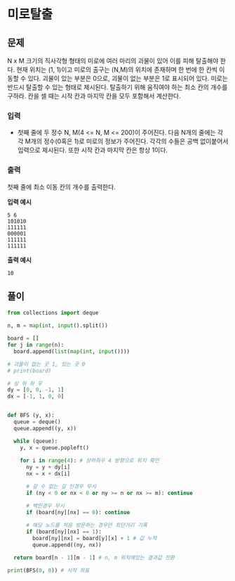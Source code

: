 # 미로탈출

## 문제

N x M 크기의 직사각형 형태의 미로에 여러 마리의 괴물이 있어 이를 피해 탈출해야 한다. 현재 위치는 (1, 1)이고 미로의 출구는 (N,M)의 위치에 존재하며 한 번에 한 칸씩 이동할 수 있다. 괴물이 있는 부분은 0으로, 괴물이 없는 부분은 1로 표시되어 있다. 미로는 반드시 탈출할 수 있는 형태로 제시된다. 탈출하기 위해 움직여야 하는 최소 칸의 개수를 구하라. 칸을 셀 때는 시작 칸과 마지막 칸을 모두 포함해서 계산한다.

### 입력

- 첫째 줄에 두 정수 N, M(4 <= N, M <= 200)이 주어진다. 다음 N개의 줄에는 각각 M개의 정수(0혹은 1)로 미로의 정보가 주어진다. 각각의 수들은 공백 없이붙어서 입력으로 제시된다. 또한 시작 칸과 마지막 칸은 항상 1이다.

### 출력

첫째 줄에 최소 이동 칸의 개수를 출력한다.

**입력 예시**

```
5 6
101010
111111
000001
111111
111111
```

**출력 예시**

```
10
```

## 풀이

``` python
from collections import deque

n, m = map(int, input().split())

board = []
for j in range(n):
  board.append(list(map(int, input())))

# 괴물이 없는 곳 1, 있는 곳 0
# print(board)

# 상 하 좌 우
dy = [0, 0, -1, 1]
dx = [-1, 1, 0, 0]


def BFS (y, x):
  queue = deque()
  queue.append((y, x))

  while (queue):
    y, x = queue.popleft()
    
    for i in range(4): # 상하좌우 4 방향으로 위치 확인
      ny = y + dy[i]
      nx = x + dx[i]

      # 갈 수 없는 길 인경우 무시
      if (ny < 0 or nx < 0 or ny >= n or nx >= m): continue

      # 벽인경우 무시
      if (board[ny][nx] == 0): continue
      
      # 해당 노드를 처음 방문하는 경우만 최단거리 기록
      if (board[ny][nx] == 1):
        board[ny][nx] = board[y][x] + 1 # 값 누적
        queue.append((ny, nx))

  return board[n - 1][m - 1] # n, m 위치에있는 결과값 잔환

print(BFS(0, 0)) # 시작 좌표
```